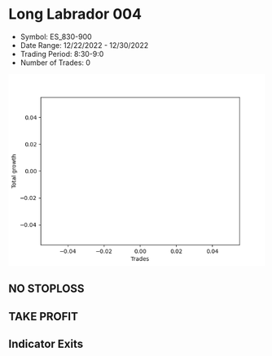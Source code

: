 # Long Labrador 004 
- Symbol: ES_830-900
- Date Range: 12/22/2022 - 12/30/2022
- Trading Period: 8:30-9:0
- Number of Trades: 0

![Plot](LongLabrador004ES_830-900.png)
## NO STOPLOSS














## TAKE PROFIT











## Indicator Exits

